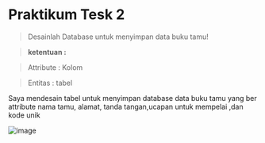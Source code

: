 # Praktikum Tesk 2
>Desainlah Database untuk menyimpan data buku tamu!

>**ketentuan :**

  >Attribute : Kolom

  >Entitas : tabel

  Saya mendesain tabel untuk menyimpan database data buku tamu yang ber attribute nama tamu, alamat, tanda tangan,ucapan untuk mempelai ,dan kode unik
  
  ![image](https://github.com/Fanzirfan27/Learn_MyPHP-Admin/assets/160199038/872389be-3fac-47d2-840b-7a8464c0d465)
